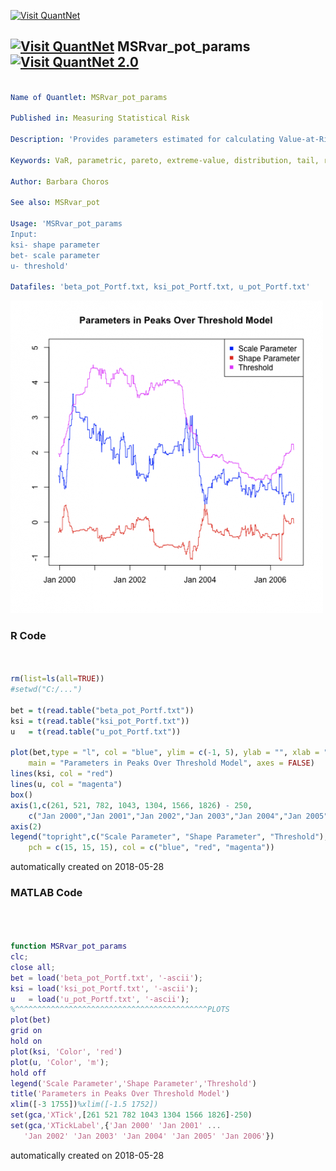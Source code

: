 [<img src="https://github.com/QuantLet/Styleguide-and-FAQ/blob/master/pictures/banner.png" width="888" alt="Visit QuantNet">](http://quantlet.de/)

## [<img src="https://github.com/QuantLet/Styleguide-and-FAQ/blob/master/pictures/qloqo.png" alt="Visit QuantNet">](http://quantlet.de/) **MSRvar_pot_params** [<img src="https://github.com/QuantLet/Styleguide-and-FAQ/blob/master/pictures/QN2.png" width="60" alt="Visit QuantNet 2.0">](http://quantlet.de/)

```yaml

Name of Quantlet: MSRvar_pot_params

Published in: Measuring Statistical Risk

Description: 'Provides parameters estimated for calculating Value-at-Risk with Peaks Over Treshold model for financial data.'

Keywords: VaR, parametric, pareto, extreme-value, distribution, tail, risk

Author: Barbara Choros

See also: MSRvar_pot

Usage: 'MSRvar_pot_params
Input:
ksi- shape parameter
bet- scale parameter
u- threshold'

Datafiles: 'beta_pot_Portf.txt, ksi_pot_Portf.txt, u_pot_Portf.txt'
```

![Picture1](MSRvar_pot_params.png)

### R Code
```r


rm(list=ls(all=TRUE))
#setwd("C:/...")

bet = t(read.table("beta_pot_Portf.txt"))
ksi = t(read.table("ksi_pot_Portf.txt"))
u   = t(read.table("u_pot_Portf.txt"))

plot(bet,type = "l", col = "blue", ylim = c(-1, 5), ylab = "", xlab = "",
    main = "Parameters in Peaks Over Threshold Model", axes = FALSE)
lines(ksi, col = "red")
lines(u, col = "magenta")
box()
axis(1,c(261, 521, 782, 1043, 1304, 1566, 1826) - 250, 
    c("Jan 2000","Jan 2001","Jan 2002","Jan 2003","Jan 2004","Jan 2005","Jan 2006"))
axis(2)
legend("topright",c("Scale Parameter", "Shape Parameter", "Threshold"), 
    pch = c(15, 15, 15), col = c("blue", "red", "magenta"))
```

automatically created on 2018-05-28

### MATLAB Code
```matlab



function MSRvar_pot_params
clc;
close all;
bet = load('beta_pot_Portf.txt', '-ascii');
ksi = load('ksi_pot_Portf.txt', '-ascii');
u   = load('u_pot_Portf.txt', '-ascii');
%^^^^^^^^^^^^^^^^^^^^^^^^^^^^^^^^^^^^^^^^^^^PLOTS
plot(bet)
grid on
hold on
plot(ksi, 'Color', 'red')
plot(u, 'Color', 'm');
hold off
legend('Scale Parameter','Shape Parameter','Threshold')
title('Parameters in Peaks Over Threshold Model')
xlim([-3 1755])%xlim([-1.5 1752])
set(gca,'XTick',[261 521 782 1043 1304 1566 1826]-250)
set(gca,'XTickLabel',{'Jan 2000' 'Jan 2001' ...
   'Jan 2002' 'Jan 2003' 'Jan 2004' 'Jan 2005' 'Jan 2006'})
```

automatically created on 2018-05-28